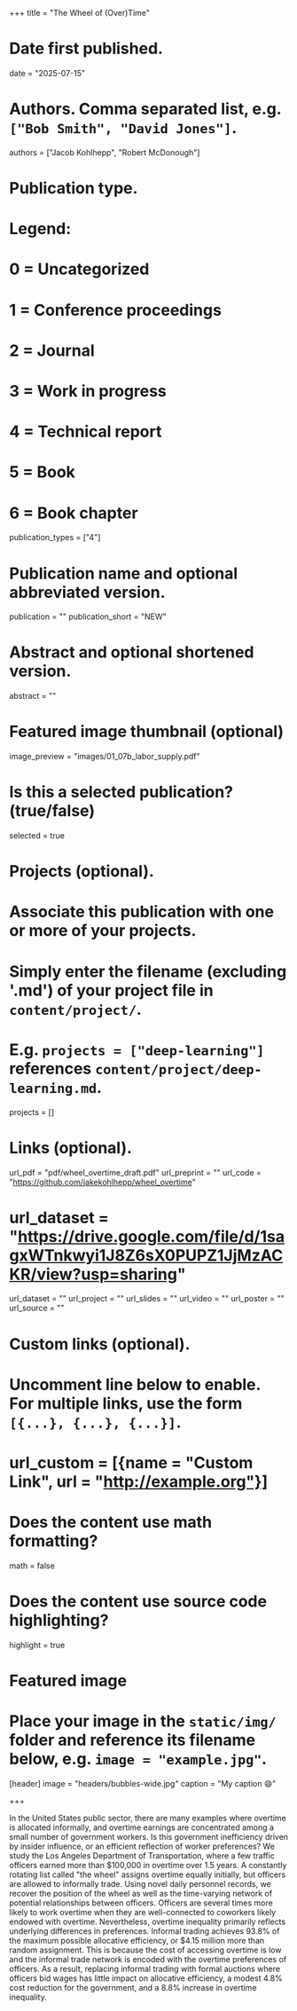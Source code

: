 +++
title = "The Wheel of (Over)Time"

# Date first published.
date = "2025-07-15"

# Authors. Comma separated list, e.g. `["Bob Smith", "David Jones"]`.
authors = ["Jacob Kohlhepp", "Robert McDonough"]

# Publication type.
# Legend:
# 0 = Uncategorized
# 1 = Conference proceedings
# 2 = Journal
# 3 = Work in progress
# 4 = Technical report
# 5 = Book
# 6 = Book chapter
publication_types = ["4"]

# Publication name and optional abbreviated version.
publication = ""
publication_short = "NEW"

# Abstract and optional shortened version.
abstract = ""

# Featured image thumbnail (optional)
image_preview = "images/01_07b_labor_supply.pdf"

# Is this a selected publication? (true/false)
selected = true

# Projects (optional).
#   Associate this publication with one or more of your projects.
#   Simply enter the filename (excluding '.md') of your project file in `content/project/`.
#   E.g. `projects = ["deep-learning"]` references `content/project/deep-learning.md`.
projects = []

# Links (optional).

url_pdf = "pdf/wheel_overtime_draft.pdf"
url_preprint = ""
url_code = "https://github.com/jakekohlhepp/wheel_overtime"
# url_dataset = "https://drive.google.com/file/d/1sagxWTnkwyi1J8Z6sX0PUPZ1JjMzACKR/view?usp=sharing"
url_dataset = ""
url_project = ""
url_slides = ""
url_video = ""
url_poster = ""
url_source = ""

# Custom links (optional).
#   Uncomment line below to enable. For multiple links, use the form `[{...}, {...}, {...}]`.
# url_custom = [{name = "Custom Link", url = "http://example.org"}]

# Does the content use math formatting?
math = false

# Does the content use source code highlighting?
highlight = true

# Featured image
# Place your image in the `static/img/` folder and reference its filename below, e.g. `image = "example.jpg"`.
[header]
image = "headers/bubbles-wide.jpg"
caption = "My caption 😄"

+++

In the United States public sector, there are many examples where overtime is allocated informally, and overtime earnings are concentrated among a small number of government workers. Is this government inefficiency driven by insider influence, or an efficient reflection of worker preferences? We study the Los Angeles Department of Transportation, where a few traffic officers earned more than \$100,000 in overtime over 1.5 years. A constantly rotating list called "the wheel" assigns overtime equally initially, but officers are allowed to informally trade. Using novel daily personnel records, we recover the position of the wheel as well as the time-varying network of potential relationships between officers. Officers are several times more likely to work overtime when they are well-connected to coworkers likely endowed with overtime. Nevertheless, overtime inequality primarily reflects underlying differences in preferences. Informal trading achieves 93.8% of the maximum possible allocative efficiency, or \$4.15 million more than random assignment. This is because the cost of accessing overtime is low and the informal trade network is encoded with the overtime preferences of officers. As a result, replacing  informal trading with formal auctions where officers bid wages has little impact on allocative efficiency, a modest 4.8% cost reduction for the government, and a 8.8% increase in overtime inequality.
